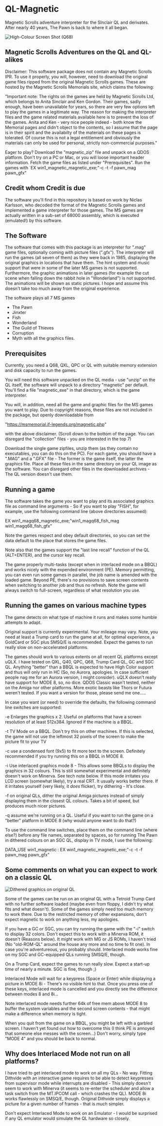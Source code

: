 # QL-Magnetic
Magnetic Scrolls adventure interpreter for the SInclair QL and derivates. After nearly 40 years, The Pawn is back to where it all began.

![High-Colour Screen Shot (Q68)](https://github.com/tofro/QL-Magnetic/blob/main/PawnCastleHC.png)

Magnetic Scrolls Adventures on the QL and QL-alikes
---------------------------------------------------

Disclaimer: This software package does not contain any Magnetic Scrolls IPR.
To use it properly, you will, however, need to download the original game files
ripped from the original Magnetic Scrolls games. These are hosted by the Magnetic
Scrolls Memorials site, which claims the following:

"Important note:
The rights on the games are held by Magnetic Scrolls Ltd, which belongs to Anita Sinclair
and Ken Gordon. Their games, sadly enough, have been unavailable for years, so there are
very few options left to play the games in a legitimate way.
The reason for making the interpreter files and the game related materials available here
is to prevent the loss of the games. Anita and Ken - very nice people indeed - both know
the Memorial pages and didn't object to the contents, so I assume that the page is in
their spirit and the availabilty of the materials on these pages is tolerated.
Of course this is not a legal entitlement and obviously the materials can only be used
for personal, strictly non-commercial purposes."

Eager to play?
Download the "magnetic_zip" file and unpack on a QDOS platform. Don't try on a PC or Mac, or you will loose important header information. Fetch the game files as listed under "Prerequisites". Run the games with `EX win1_magnetic_magnetic_exe;"-c -t -f pawn_mag pawn_gfx"

Credit whom Credit is due
-------------------------

The software you'll find in this repository is based on work by Niclas Karlsson, who
decoded the format of the Magnetic Scrolls games and implemented a game interpreter
for those games. The MS games are actually written in a sub-set of 68000 assembly,
which is executed (emulated!) by this software.

The Software
------------
The software that comes with this package is an interpreter for ".mag" game files,
optionally coming with picture files (".gfx"). The interpreter will run the games (all
seven of them) as they were back in 1985, displaying the original graphics in locations
that have them.
The hint system and music support that were in some of the later MS games is not
supported. Furthermore, the graphic animations in later games (for example the cut scene
when falling down the rabbit hole in "Wonderland") is not supported. The animations will
be shown as static pictures. I hope and assume this doesn't take too much away from the
original experience.

The software plays all 7 MS games
 - The Pawn
 - Jinxter
 - Fish
 - Wonderland
 - The Guild of Thieves
 - Corruption
 - Myth
with all the graphics files.


Prerequisites
-------------
Currently, you need a Q68, QXL, QPC or QL with suitable memory extension and disk capacity
to run the games.

You will need this software unpacked on the QL media - use "unzip" on the QL itself, the
software will unpack to a directory "magnetic" per default. You'll find a file
"magnetic_exe" in that directory, which is the game interpreter.

You will, in addition, need all the game and graphic files for the MS games you want
to play. Due to copyright reasons, these files are not included in the package, but
openly downloadable from

"https://msmemorial.if-legends.org/magnetic.php"

with the above disclaimer. (Scroll down to the bottom of the page. You can disregard the
"collection" files - you are interested in the top 7)

Download the single game zipfiles, unzip them (as they contain no executables, you can
do this on the PC). For each game, you should have a ".MAG" and a ".GFX" file - The
former is the game itself, the latter the graphics file. Place all these files in the
same directory on your QL image as the software. You can disregard other files in the
downloaded archives - The QL version doesn't use them.

Running a game
--------------
The software takes the game you want to play and its associated graphics file as command
line arguments - So if you want to play "FISH", for example, use the following
command line (above directories assumed):

   EX win1_magq68_magnetic_exe;"win1_magq68_fish_mag win1_magq68_fish_gfx"

Note the games respect and obey default directories, so you can set the data default to the
place that stores the game files.

Note also that the games support the "last line recall" function of the QL (ALT+ENTER), and the cursor key recall.

The game properly multi-tasks (except when in interlaced mode on a BBQL) and works nicely with
the expended environment (PE). Memory permitting, you can even run some games in parallel,
the job name is amended with the loaded game. Beyond PE, there's no provisions to save
screen contents when switching to another job and thus no refresh.
Note the game will always switch to full-screen, regardless of what resolution you use.

Running the games on various machine types
------------------------------------------
The game detects on what type of machine it runs and makes some humble attempts to adapt.

Original support is currently experimental. Your mileage may vary. Note, you need at least a
Trump card to run the game at all, for optimal experience, a GoldCard or SGC plus SMSQ/E is recommended. Expect the games to run really slow on non-accelerated platforms.

The games should work to various extents on all recent QL platforms except uQLX. I have tested on
QXL, Q40, QPC, Q68, Trump Card QL, GC and SGC QL.
Anything "better" than a BBQL is expected to have High Color support and thus will only
run in HC (So, no Aurora, apologies. In case sufficient people nag me for an Aurora version,
I might consider). uQLX doesn't really have support for MODE 8, so, no dice. QDOS Classic
wasn't tested, neither on the Amiga nor other platforms. More exotic beasts like Thors or
Futura weren't tested. If you want a version for those, please send me one.....

In case you want (or need) to override the defaults, the following command line switches
are supported:

  -e Enlarges the graphics x 2. Useful on platforms that have a screen resolution of at least
     512x384. Ignored if the machine is a BBQL.
     
  -t TV Mode on a BBQL. Don't try this on other machines. If this is selected, the game will
     not use the leftmost 32 pixels of the screen to make the picture fit to your TV
     
  -c use a condensed font (9x5) to fit more text to the screen. Definitely recommended if you
     try running this on a BBQL in MODE 8.
     
  -i Use interlaced graphics mode 8 - This allows some BBQLs to display the graphics in 32
     colours. This is still somewhat experimental and definitely doesn't work on Minerva.
     See tech note below. If this mode irritates you LCD screen (somewhat likely), try
     a real CRT. It usually works better there. If it irritates yourself (very likely, it _does_ flicker), try dithering - It's close.
     
  -f on original QLs, dither the original Amiga pictures instead of simply displaying them
     in the closest QL colours. Takes a bit of speed, but produces much nicer pictures.
     
  -q assume we're running on a QL. Useful if you want to run the game on a "better"
     platform in MODE 8 (why would anyone want to do that?)
   

To use the command line switches, place them on the command line (where else?) before any
file names, separated by spaces, so for running The Pawn in dithered colours on an SGC QL,
display in TV mode, I use the following:

DATA_USE win1_magnetic : EX win1_magnetic_magnetic_exe;"-c -t -f pawn_mag pawn_gfx"

Some comments on what you can expect to work on a classic QL
------------------------------------------------------------
![Dithered graphics on original QL](https://github.com/tofro/QL-Magnetic/blob/main/PawnGuruMODE8.png)

Some of the games can be run on an original QL with a Tetroid Trump Card with no further
software loaded (maybe even from floppy, I didn't try what fits and what doesn't).
Some of the games simply need too much memory to work there.
Due to the restricted memory of other expansions, don't expect magnetic to work on
anything less, my apologies.

If you have a GC or SGC, you can try running the game with the "-i" switch to display
32 colors. Don't expect this to work with a Minerva ROM, it doesn't (Reasons below).
It _might_ work with MG or JS ROMs, I haven't tried (No "old-ROM-QL" around the house
any more and no time to fit one). In case you're adventureous, you probably should.
Interlaced mode works fine on my SGC and GC-equipped QLs running SMSQ/E, though.

On a Trump Card, expect the games to run really slow. Expect a start-up time of
nearly a minute. SGC is fine, though ;)

Interlaced Mode will wait for a keypress (Space or Enter) while displaying a picture
in MODE 8i - There's no visible hint to that. Once you press one of these keys,
interlaced mode is cancelled and you directly see the difference between
modes 8 and 8i...

Note interlaced mode needs further 64k of free mem above MODE 8 to buffer the
system variables and the second screen contents - that might make a difference
when memory is tight.

When you quit from the game on a BBQL, you might be left with a garbled screen.
I haven't yet found out how to overcome this (I think PE is annoyed that someone
else messes with the screen...) Don't worry, simply type "MODE 4" and you should be
back to normal.

Why does Interlaced Mode not run on all platforms?
--------------------------------------------------
I have tried to get interlaced mode to work on all my QLs - No way. Fitting
Dithvide with an interactive game requires to be able to detect keypresses
from supervisor mode while interrupts are disabled - This simply doesn't seem
to work with Minerva (it seems to re-enter the scheduler and allow a task switch
from the MT.IPCOM call - which crashes the QL).
MODE 8i works flawlessly on SMSQ/E, though. Original Dithvide simply
displays a picture for a given number of frames - that is much simpler.

Don't expect Interlaced Mode to work on an Emulator - I would be surprised
if any QL emulator would simulate the QL hardware so closely.
